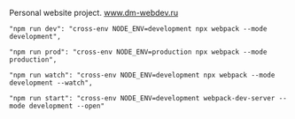
Personal website project. www.dm-webdev.ru

    "npm run dev": "cross-env NODE_ENV=development npx webpack --mode development",

    "npm run prod": "cross-env NODE_ENV=production npx webpack --mode production",

    "npm run watch": "cross-env NODE_ENV=development npx webpack --mode development --watch",

    "npm run start": "cross-env NODE_ENV=development webpack-dev-server --mode development --open"
